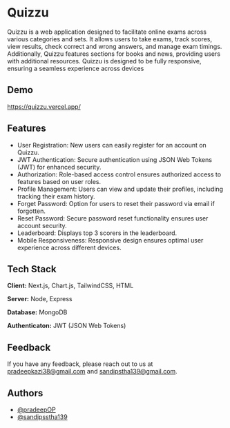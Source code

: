 # Quizzu

Quizzu is a web application designed to facilitate online exams across various categories and sets. It allows users to take exams, track scores, view results, check correct and wrong answers, and manage exam timings. Additionally, Quizzu features sections for books and news, providing users with additional resources. Quizzu is designed to be fully responsive, ensuring a seamless experience across devices

## Demo

https://quizzu.vercel.app/

## Features

- User Registration: New users can easily register for an account on Quizzu.
- JWT Authentication: Secure authentication using JSON Web Tokens (JWT) for enhanced security.
- Authorization: Role-based access control ensures authorized access to features based on user roles.
- Profile Management: Users can view and update their profiles, including tracking their exam history.
- Forget Password: Option for users to reset their password via email if forgotten.
- Reset Password: Secure password reset functionality ensures user account security.
- Leaderboard: Displays top 3 scorers in the leaderboard.
- Mobile Responsiveness: Responsive design ensures optimal user experience across different devices.

## Tech Stack

**Client:** Next.js, Chart.js, TailwindCSS, HTML

**Server:** Node, Express

**Database:** MongoDB

**Authenticaton:** JWT (JSON Web Tokens)

## Feedback

If you have any feedback, please reach out to us at pradeepkazi38@gmail.com and sandipstha139@gmail.com.

## Authors

- [@pradeepOP](https://www.github.com/pradeepOP)
- [@sandipsstha139](https://www.github.com/sandipsstha139)
